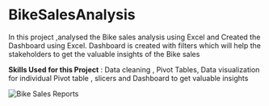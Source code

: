 # BikeSalesAnalysis

In this project ,analysed the Bike sales analysis using Excel and Created the Dashboard using Excel. 
Dashboard is created with filters which will help the stakeholders to get the valuable insights of the Bike sales

 **Skills Used for this Project** : Data cleaning , Pivot Tables, Data visualization for individual Pivot table , slicers and Dashboard to get valuable insights 

![Bike Sales Reports](https://user-images.githubusercontent.com/52009404/160641527-f0c921f8-e881-4fa1-a1d1-f9ba1d578ca7.jpg)
